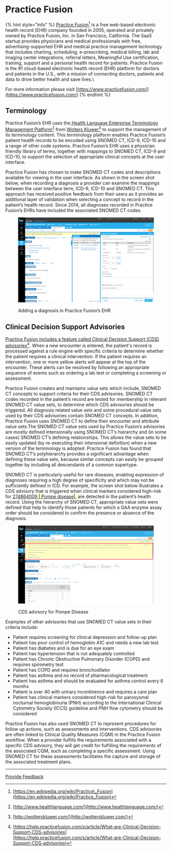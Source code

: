 # Practice Fusion

{% hint style="info" %}
[Practice Fusion](#user-content-fn-1)[^1] is a free web-based electronic health record (EHR) company founded in 2005, operated and privately owned by Practice Fusion, Inc. in San Francisco, California. The SaaS startup provides physicians and medical professionals with free, advertising-supported EHR and medical practice management technology that includes charting, scheduling, e-prescribing, medical billing, lab and imaging center integrations, referral letters, Meaningful Use certification, training, support and a personal health record for patients. Practice Fusion is the #1 cloud-based electronic health record (EHR) platform for doctors and patients in the U.S., with a mission of connecting doctors, patients and data to drive better health and save lives.\


For more information please visit [https://www.practicefusion.com/](https://www.practicefusion.com/)
{% endhint %}

## Terminology

Practice Fusion’s EHR uses the[ Health Language Enterprise Terminology Management Platform](#user-content-fn-2)[^2] from [Wolters Kluwer](#user-content-fn-3)[^3] to support the management of its terminology content. This terminology platform enables Practice Fusion’s patient health records to be encoded using SNOMED CT, ICD-9, ICD-10 and a range of other code systems. Practice Fusion’s EHR uses a physician friendly library of terms, together with mappings to SNOMED CT, ICD-9 and ICD-10, to support the selection of appropriate clinical concepts at the user interface.

Practice Fusion has chosen to make SNOMED CT codes and descriptions available for viewing in the user interface. As shown in the screen shot below, when recording a diagnosis a provider can examine the mappings between the user interface term, ICD-9, ICD-10 and SNOMED CT. This approach has received positive feedback from their users as it provides an additional layer of validation when selecting a concept to record in the patient’s health record. Since 2014, all diagnoses recorded in Practice Fusion’s EHRs have included the associated SNOMED CT codes.

<figure><img src="../../images/123897704.png" alt=""><figcaption><p> Adding a diagnosis in Practice Fusion’s EHR</p></figcaption></figure>

## Clinical Decision Support Advisories

[Practice Fusion includes a feature called Clinical Decision Support (CDS) advisories](#user-content-fn-4)[^4]. When a new encounter is entered, the patient's record is processed against a rule engine with specific criteria to determine whether the patient requires a clinical intervention. If the patient requires an intervention, one or more yellow alerts will appear at the top of the encounter. These alerts can be resolved by following an appropriate sequence of events such as ordering a lab test or completing a screening or assessment.

Practice Fusion creates and maintains value sets which include, SNOMED CT concepts to support criteria for their CDS advisories. SNOMED CT codes recorded in the patient’s record are tested for membership in relevant SNOMED CT value sets, to determine which CDS advisories should be triggered. All diagnosis related value sets and some procedural value sets used by their CDS advisories contain SNOMED CT concepts. In addition, Practice Fusion uses SNOMED CT to define their encounter and attribute value sets.The SNOMED CT value sets used by Practice Fusion’s advisories are mostly defined intensionally using SNOMED CT’s hierarchy and (in some cases) SNOMED CT’s defining relationships. This allows the value sets to be easily updated (by re-executing their intensional definition) when a new version of the terminology is adopted. Practice Fusion has found that SNOMED CT’s polyhierarchy provides a significant advantage when defining these value sets, because similar concepts can easily be grouped together by including all descendants of a common supertype.

SNOMED CT is particularly useful for rare diseases, enabling expression of diagnoses requiring a high degree of specificity and which may not be sufficiently defined in ICD. For example, the screen shot below illustrates a CDS advisory that is triggered when clinical markers considered high-risk for [274864009 <mark style="color:blue;">|</mark> Pompe disease<mark style="color:blue;">|</mark>](http://snomed.info/id/274864009), are detected in the patient’s health record. Using the hierarchy of SNOMED CT, appropriate value sets were defined that help to identify those patients for which a GAA enzyme assay order should be considered to confirm the presence or absence of the diagnosis.

<figure><img src="../../images/123897703.png" alt=""><figcaption><p>CDS advisory for Pompe Disease</p></figcaption></figure>

Examples of other advisories that use SNOMED CT value sets in their criteria include:

* Patient requires screening for clinical depression and follow-up plan
* Patient has poor control of hemoglobin A1C and needs a new lab test
* Patient has diabetes and is due for an eye exam
* Patient has hypertension that is not adequately controlled
* Patient has Chronic Obstructive Pulmonary Disorder (COPD) and requires spirometry test
* Patient has COPD and requires bronchodilator
* Patient has asthma and no record of pharmacological treatment
* Patient has asthma and should be evaluated for asthma control every 6 months
* Patient is over 40 with urinary incontinence and requires a care plan
* Patient has clinical markers considered high-risk for paroxysmal nocturnal hemoglobinuria (PNH) according to the International Clinical Cytometry Society (ICCS) guideline and PNH flow cytometry should be considered

Practice Fusion has also used SNOMED CT to represent procedures for follow up actions, such as assessments and interventions. CDS advisories are often linked to Clinical Quality Measures (CQM) in the Practice Fusion workflow. When a provider fulfills the requirements associated with a specific CDS advisory, they will get credit for fulfilling the requirements of the associated CQM, such as completing a specific assessment. Using SNOMED CT for these assessments facilitates the capture and storage of the associated treatment plans.

***

[^1]: [https://en.wikipedia.org/wiki/Practice\_Fusion](https://en.wikipedia.org/wiki/Practice_Fusion)

[^2]: [http://www.healthlanguage.com/](http://www.healthlanguage.com/)

[^3]: [http://wolterskluwer.com/](http://wolterskluwer.com/)

[^4]: [https://help.practicefusion.com/s/article/What-are-Clinical-Decision-Support-CDS-advisories](https://help.practicefusion.com/s/article/What-are-Clinical-Decision-Support-CDS-advisories)






<a href="https://docs.google.com/forms/d/e/1FAIpQLScTmbZIf0UEQwYDkY27EEWBkaiYkHSbR0_9DmFrMLXoQLyL7Q/viewform?usp=pp_url&entry.1767247133=CDS+Guide&entry.670899847=Practice%20Fusion" class="button primary">Provide Feedback</a>
